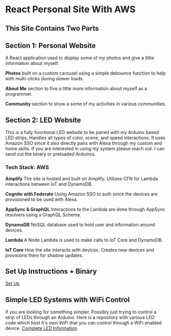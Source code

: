 
# React Personal Site With AWS 

## This Site Contains Two Parts


## Section 1: Personal Website

A React application used to display some of my photos and give a little information about myself.

**Photos** built on a custom carousel using a simple debounce function to help with multi-clicks during slower loads.

**About Me** section to five a little more information about myself as a programmer.  

**Community** section to show a some of my activities in various communities.

## Section 2: LED Website

This is a fully functional LED website to be paired with my Arduino based LED strips. Handles all types of color, scene, and speed interactions. It uses Amazon SSO since it also directly pairs with Alexa through my custom and home skills. If you are interested in using my system please reach out. I can send out the binary or preloaded Arduinos. 

### Tech Stack: AWS 
**Amplify** The site is hosted and built on Amplify. Utilizes CFN for Lambda interactions between IoT and DynamoDB.

**Cognito with  Federate** Using Amazon SSO to auth since the devices are provisioned to be used with Alexa.

**AppSync & GraphQL** Interactions to the Lambda are done through AppSync resolvers using a GraphQL Schema. 

**DynamoDB** NoSQL database used to hold user and information around devices.

**Lambda** A Node Lambda is used to make calls to IoT Core and DynamoDB.

**IoT Core** How the site interacts with devices. Creates new devices and provisions them for shadow updates.

## Set Up Instructions + Binary
[Set Up](http://steveninouye.com.s3-website-us-east-1.amazonaws.com/led_setup.html)
## Simple LED Systems with WiFi Control
If you are looking for something simpler. Possibly just trying to control a strip of LEDs through an Arduino. Here is a repository with various LED code which host it's own WiFi that you can control through a WiFi enabled device. [Complete LED Information](https://github.com/midorineko/CompleteLEDs)

